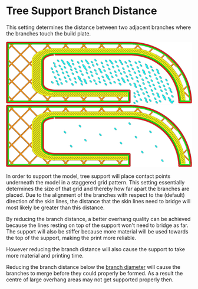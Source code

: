 Tree Support Branch Distance
====
This setting determines the distance between two adjacent branches where the branches touch the build plate.

<!--screenshot {
"image_path": "support_tree_branch_distance_1_4.png",
"models": [
    {
        "script": "gutter_lift.scad",
        "transformation": ["scale(0.5)", "rotateZ(-90)"]
    }
],
"camera_position": [0, 0, 180],
"settings": {
    "support_enable": true,
    "support_structure": "tree",
    "support_tree_branch_distance": 1.4
},
"minimum_layer": 1310,
"layer": 1311,
"colours": 64
}-->
<!--screenshot {
"image_path": "support_tree_branch_distance_5.png",
"models": [
    {
        "script": "gutter_lift.scad",
        "transformation": ["scale(0.5)", "rotateZ(-90)"]
    }
],
"camera_position": [0, 0, 180],
"settings": {
    "support_enable": true,
    "support_structure": "tree",
    "support_tree_branch_distance": 5
},
"minimum_layer": 1310,
"layer": 1311,
"colours": 64
}-->
![Branches placed 1.4mm apart](../images/support_tree_branch_distance_1_4.png)
![Branches placed 5mm apart](../images/support_tree_branch_distance_5.png)

In order to support the model, tree support will place contact points underneath the model in a staggered grid pattern. This setting essentially determines the size of that grid and thereby how far apart the branches are placed. Due to the alignment of the branches with respect to the (default) direction of the skin lines, the distance that the skin lines need to bridge will most likely be greater than this distance.

By reducing the branch distance, a better overhang quality can be achieved because the lines resting on top of the support won't need to bridge as far. The support will also be stiffer because more material will be used towards the top of the support, making the print more reliable.

However reducing the branch distance will also cause the support to take more material and printing time.

Reducing the branch distance below the [branch diameter](support_tree_branch_diameter.md) will cause the branches to merge before they could properly be formed. As a result the centre of large overhang areas may not get supported properly then.
